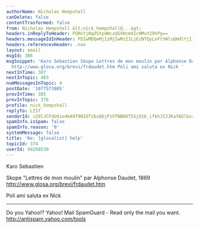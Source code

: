 ```yaml
---
authorName: Nicholas Hempshall
canDelete: false
contentTrasformed: false
from: Nicholas Hempshall &lt;nick_hempshall@...&gt;
headers.inReplyToHeader: PGMxYjNqdStpdWczQGVHcm91cHMuY29tPg==
headers.messageIdInHeader: PDIwMDQwMjIzMjIwMzI1LjEzNTQyLnFtYWlsQHdlYjI1MDEwLm1haWwudWtsLnlhaG9vLmNvbT4=
headers.referencesHeader: .nan
layout: email
msgId: 386
msgSnippet: 'Karo Sebastien Skope Lettres de mon moulin par Alphonse Daudet, 1869
  http://www.glosa.org/brevi/frdaudet.htm Poli ami saluta ex Nick '
nextInTime: 387
nextInTopic: 403
numMessagesInTopic: 4
postDate: '1077573805'
prevInTime: 385
prevInTopic: 376
profile: nick_hempshall
replyTo: LIST
senderId: iG9lJCFdU4zo4kA9T9N1OTzbxQbjPzVTNBKKf5SjU1b_ifkhJIJJKafAGlbvzGGnW37hjvVXyfLBKxU6dCZSa78v5Z82azYH1Xn-hSE88q_Y5H5erVw
spamInfo.isSpam: false
spamInfo.reason: '0'
systemMessage: false
title: 'Re: [glosalist] help'
topicId: 374
userId: 99268530
---
```


Karo Sebastien

Skope "Lettres de mon moulin" par Alphonse Daudet,
1869
http://www.glosa.org/brevi/frdaudet.htm

Poli ami saluta ex
Nick




__________________________________
Do you Yahoo!?
Yahoo! Mail SpamGuard - Read only the mail you want.
http://antispam.yahoo.com/tools

